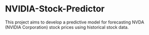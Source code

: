 # NVIDIA-Stock-Predictor
This project aims to develop a predictive model for forecasting NVDA (NVIDIA Corporation) stock prices using historical stock data.
